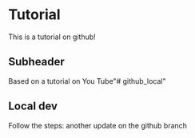 # Tutorial

This is a tutorial on github!

## Subheader

Based on a tutorial on You Tube"# github_local" 

## Local dev

Follow the steps:
another update on the github branch